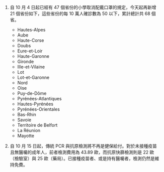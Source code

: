 1. 自 10 月 4 日起已經有 47 個省份的小學取消配戴口罩的規定，今天起再新增 21 個省份如下，這些省份的每 10 萬人確診數為 50 以下，累計總計共 68 個省。

   - Hautes-Alpes
   - Aube
   - Haute-Corse
   - Doubs
   - Eure-et-Loir
   - Haute-Garonne
   - Gironde
   - Ille-et-Vilaine
   - Lot
   - Lot-et-Garonne
   - Nord
   - Oise
   - Puy-de-Dôme
   - Pyrénées-Atlantiques
   - Hautes-Pyrénées
   - Pyrénées-Orientales
   - Bas-Rhin
   - Savoie
   - Territoire de Belfort
   - La Réunion
   - Mayotte

1. 自 10 月 15 日起，傳統 PCR 與抗原檢測將不再是健保給付。對於未接種疫苗且無醫囑的成年人，前者檢測費用為 43.89 歐，而抗原快篩檢測則是 22 歐（檢驗室）與 25 歐（藥局）。已接種疫苗者、或是持有醫囑者，檢測仍然是維持免費。
